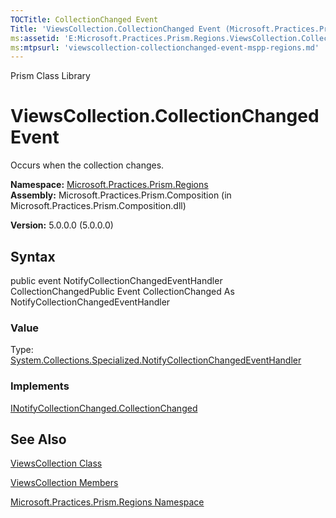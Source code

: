 ```yaml
---
TOCTitle: CollectionChanged Event
Title: 'ViewsCollection.CollectionChanged Event (Microsoft.Practices.Prism.Regions)'
ms:assetid: 'E:Microsoft.Practices.Prism.Regions.ViewsCollection.CollectionChanged'
ms:mtpsurl: 'viewscollection-collectionchanged-event-mspp-regions.md'
---
```


Prism Class Library

ViewsCollection.CollectionChanged Event
===========================================

Occurs when the collection changes.

**Namespace:** [Microsoft.Practices.Prism.Regions](https://msdn.microsoft.com/library/microsoft.practices.prism.regions)
**Assembly:** Microsoft.Practices.Prism.Composition (in Microsoft.Practices.Prism.Composition.dll)

**Version:** 5.0.0.0 (5.0.0.0)

## Syntax


public event NotifyCollectionChangedEventHandler CollectionChangedPublic Event CollectionChanged As NotifyCollectionChangedEventHandler
### Value

Type: [System.Collections.Specialized.NotifyCollectionChangedEventHandler](http://msdn.microsoft.com/en-us/library/ms628284)
### Implements

[INotifyCollectionChanged.CollectionChanged](http://msdn.microsoft.com/en-us/library/ms653382)

See Also
--------


[ViewsCollection Class](https://msdn.microsoft.com/library/microsoft.practices.prism.regions.viewscollection)

[ViewsCollection Members](https://msdn.microsoft.com/allmembers.t:microsoft.practices.prism.regions.viewscollection)

[Microsoft.Practices.Prism.Regions Namespace](https://msdn.microsoft.com/library/microsoft.practices.prism.regions)
